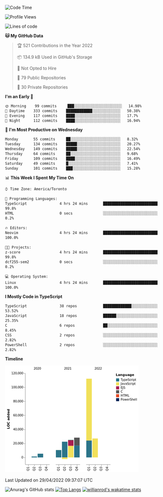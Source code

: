 <!--START_SECTION:waka-->
![Code Time](http://img.shields.io/badge/Code%20Time-214%20hrs%2032%20mins-blue)

![Profile Views](http://img.shields.io/badge/Profile%20Views-3-blue)

![Lines of code](https://img.shields.io/badge/From%20Hello%20World%20I%27ve%20Written-229%20Thousand%20lines%20of%20code-blue)

**🐱 My GitHub Data** 

> 🏆 521 Contributions in the Year 2022
 > 
> 📦 134.9 kB Used in GitHub's Storage 
 > 
> 🚫 Not Opted to Hire
 > 
> 📜 79 Public Repositories 
 > 
> 🔑 30 Private Repositories  
 > 
**I'm an Early 🐤** 

```text
🌞 Morning    99 commits     ███░░░░░░░░░░░░░░░░░░░░░░   14.98% 
🌆 Daytime    333 commits    ████████████░░░░░░░░░░░░░   50.38% 
🌃 Evening    117 commits    ████░░░░░░░░░░░░░░░░░░░░░   17.7% 
🌙 Night      112 commits    ████░░░░░░░░░░░░░░░░░░░░░   16.94%

```
📅 **I'm Most Productive on Wednesday** 

```text
Monday       55 commits     ██░░░░░░░░░░░░░░░░░░░░░░░   8.32% 
Tuesday      134 commits    █████░░░░░░░░░░░░░░░░░░░░   20.27% 
Wednesday    149 commits    █████░░░░░░░░░░░░░░░░░░░░   22.54% 
Thursday     64 commits     ██░░░░░░░░░░░░░░░░░░░░░░░   9.68% 
Friday       109 commits    ████░░░░░░░░░░░░░░░░░░░░░   16.49% 
Saturday     49 commits     █░░░░░░░░░░░░░░░░░░░░░░░░   7.41% 
Sunday       101 commits    ███░░░░░░░░░░░░░░░░░░░░░░   15.28%

```


📊 **This Week I Spent My Time On** 

```text
⌚︎ Time Zone: America/Toronto

💬 Programming Languages: 
TypeScript               4 hrs 24 mins       █████████████████████████   99.8% 
HTML                     0 secs              ░░░░░░░░░░░░░░░░░░░░░░░░░   0.2%

🔥 Editors: 
Neovim                   4 hrs 24 mins       █████████████████████████   100.0%

🐱‍💻 Projects: 
z-score                  4 hrs 24 mins       █████████████████████████   99.8% 
dcf255-sem2              0 secs              ░░░░░░░░░░░░░░░░░░░░░░░░░   0.2%

💻 Operating System: 
Linux                    4 hrs 24 mins       █████████████████████████   100.0%

```

**I Mostly Code in TypeScript** 

```text
TypeScript               38 repos            █████████████░░░░░░░░░░░░   53.52% 
JavaScript               18 repos            ██████░░░░░░░░░░░░░░░░░░░   25.35% 
C                        6 repos             ██░░░░░░░░░░░░░░░░░░░░░░░   8.45% 
CSS                      2 repos             ░░░░░░░░░░░░░░░░░░░░░░░░░   2.82% 
PowerShell               2 repos             ░░░░░░░░░░░░░░░░░░░░░░░░░   2.82%

```


**Timeline**

![Chart not found](https://raw.githubusercontent.com/wise-introvert/wise-introvert/master/charts/bar_graph.png) 


 Last Updated on 29/04/2022 09:37:07 UTC
<!--END_SECTION:waka-->

![Anurag's GitHub stats](https://github-readme-stats.vercel.app/api?username=wise-introvert&count_private=true&show_icons=true)
[![Top Langs](https://github-readme-stats.vercel.app/api/top-langs/?username=wise-introvert&langs_count=10)](https://github.com/anuraghazra/github-readme-stats)
[![willianrod's wakatime stats](https://github-readme-stats.vercel.app/api/wakatime?username=wiseintrovert)](https://github.com/anuraghazra/github-readme-stats)
